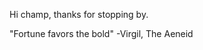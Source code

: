 Hi champ, thanks for stopping by.

"Fortune favors the bold"
-Virgil, The Aeneid

<!---
Battosai21/Battosai21 is a ✨ special ✨ repository because its `README.md` (this file) appears on your GitHub profile.
You can click the Preview link to take a look at your changes.
--->
